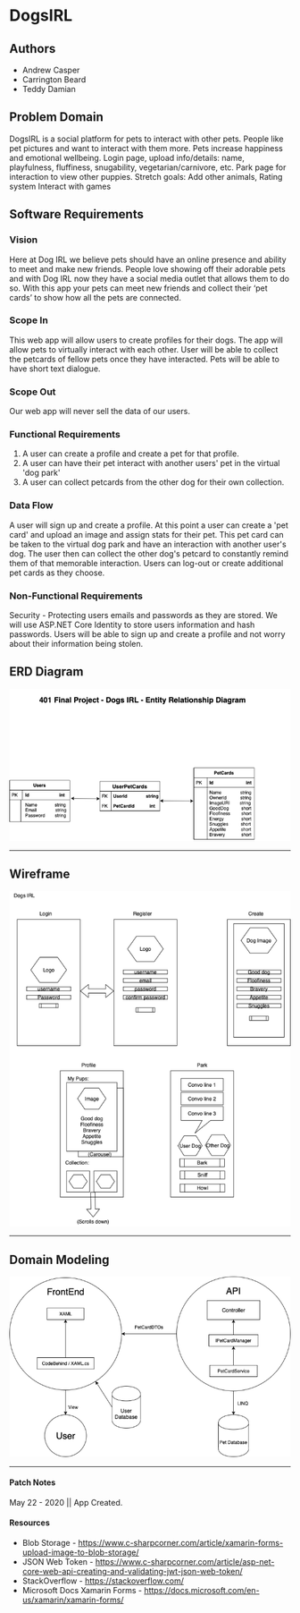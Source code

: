 # DogsIRL
## Authors
- Andrew Casper
- Carrington Beard
- Teddy Damian

## Problem Domain
DogsIRL is a social platform for pets to interact with other pets. People like pet pictures and want to interact with them more. Pets increase happiness and emotional wellbeing. Login page, upload info/details: name, playfulness, fluffiness, snugability, vegetarian/carnivore, etc. Park page for interaction to view other puppies.
Stretch goals: Add other animals, Rating system Interact with games

## Software Requirements
### **Vision**
Here at Dog IRL we believe pets should have an online presence and ability to meet and make new friends. People love showing off their adorable pets and with Dog IRL now they have a social media outlet that allows them to do so. With this app your pets can meet new friends and collect their ‘pet cards’ to show how all the pets are connected.

### **Scope In**
This web app will allow users to create profiles for their dogs.
The app will allow pets to virtually interact with each other.
User will be able to collect the petcards of fellow pets once they have interacted.
Pets will be able to have short text dialogue.

### **Scope Out**
Our web app will never sell the data of our users.

### **Functional Requirements**
1. A user can create a profile and create a pet for that profile.
2. A user can have their pet interact with another users' pet in the virtual 'dog park'
3. A user can collect petcards from the other dog for their own collection.

### **Data Flow**
	
A user will sign up and create a profile. At this point a user can create a 'pet card' and upload an image and assign stats for their pet. This pet card can be taken to the virtual dog park and have an interaction with another user's dog. The user then can collect the other dog's petcard to constantly remind them of that memorable interaction. Users can log-out or create additional pet cards as they choose.

### **Non-Functional Requirements**

Security - Protecting users emails and passwords as they are stored. We will use ASP.NET Core Identity to store users information and hash passwords. Users will be able to sign up and create a profile and not worry about their information being stolen.

## ERD Diagram
![ERD Diagram](https://github.com/401FinalProjectOrg/DogsIRL/blob/dev/DogsIRL%20ER%20Diagram.png)
*  *  *  *  *
## Wireframe
![Wireframe](https://github.com/401FinalProjectOrg/DogsIRL/blob/dev/DogsIRL%20Wireframes.png)
*  *  *  *  *
## Domain Modeling
![DomainModeling](https://github.com/401FinalProjectOrg/DogsIRL/blob/dev/DogsIRLDomainModel.png)
*  *  *  *  *

#### Patch Notes
May 22 - 2020 || App Created.

#### Resources
- Blob Storage - https://www.c-sharpcorner.com/article/xamarin-forms-upload-image-to-blob-storage/
- JSON Web Token - https://www.c-sharpcorner.com/article/asp-net-core-web-api-creating-and-validating-jwt-json-web-token/
- StackOverflow - https://stackoverflow.com/
- Microsoft Docs Xamarin Forms - https://docs.microsoft.com/en-us/xamarin/xamarin-forms/

